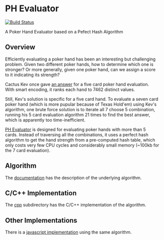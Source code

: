 # PH Evaluator

[![Build Status](https://travis-ci.com/HenryRLee/PokerHandEvaluator.svg?branch=master)](https://travis-ci.com/HenryRLee/PokerHandEvaluator)

A Poker Hand Evaluator based on a Pefect Hash Algorithm

## Overview

Efficiently evaluating a poker hand has been an interesting but challenging
problem. Given two different poker hands, how to determine which one is
stronger? Or more generally, given one poker hand, can we assign a score to
it indicating its strength?

Cactus Kev once gave [an answer](http://suffe.cool/poker/evaluator.html) for
a five card poker hand evaluation. With smart encoding, it ranks each hand
to 7462 distinct values.

Still, Kev's solution is specific for a five card hand. To evaluate a seven
card poker hand (which is more pupular because of Texas Hold'em) using Kev's
algorithm, one brute force solution is to iterate all 7 choose 5 combination,
running his 5 card evaluation algorithm 21 times to find the best answer,
which is apparently too time-inefficient.

[PH Evaluator](https://github.com/HenryRLee/PokerHandEvaluator) is designed
for evaluating poker hands with more than 5 cards. Instead of traversing all
the combinations, it uses a perfect hash algorithm to get the hand strength
from a pre-computed hash table, which only costs very few CPU cycles and
considerably small memory (~100kb for the 7 card evaluation).

## Algorithm

The [documentation](Documentation/Algorithm.md) has the description of the
underlying algorithm.

## C/C++ Implementation

The [cpp](cpp) subdirectory has the C/C++ implementation of the algorithm.

## Other Implementations

There is a [javascript implementation](https://github.com/thlorenz/phe) using
the same algorithm.


